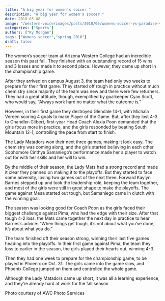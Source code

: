 ```yaml
---
title: "A big year for women's soccer "
description: "A big year for women's soccer "
date: 2018-05-08
image: "/western-voice/images/posts/2018/05/womens-soccer-vs-paradise-valleyweb.jpg"
categories: ["Sports"]
authors: ["Ky Morgan"]
tags: ["Womens soccer","spring 2018"]
draft: false
---
```

The women’s soccer team at Arizona Western College had an incredible season this past fall. They finished with an outstanding record of 15 wins and 3 losses and made it to second place. However, they came up short in the championship game.

After they arrived on campus August 3, the team had only two weeks to prepare for their first game. They started off rough in practice without much chemistry since majority of the team was new and there were few returners. They had a great attitude, though, exemplified by goalkeeper Cyan Scott, who would say, “Always work hard no matter what the outcome is.”

However, in their first game they destroyed Glendale 14-1, with Michala Vereen scoring 4 goals to make Player of the Game. But, after they lost 4-3 to Chandler-Gilbert, first-year Head Coach Alexia Poon demanded that the girls focus more in practice, and the girls responded by beating South Mountain 12-1, controlling the pace from start to finish.

The Lady Matadors won their next three games, making it look easy. The chemistry was coming along, and the girls started believing in each other. Sophomore Cinthya Samaniego’s performance made her a player to watch out for with her skills and her will to win.

By the middle of their season, the Lady Mats had a strong record and made it clear they planned on making it to the playoffs. But they started to face some adversity, losing two games out of the next three. Forward Kaylyn Barnes stepped up and took the leadership role, keeping the team together, and most of the girls were still in great shape to make the playoffs. The game against Mesa started out tough, but Samaniego came in clutch with the winning goal.

The season was looking good for Coach Poon as the girls faced their biggest challenge against Pima, who had the edge with their size. After that tough 4-2 loss, the Mats came together the next day in practice to hear Barnes’s advice: “When things get tough, it’s not about what you’ve done, it’s about what you do.”

The team finished off their season strong, winning their last five games heading into the playoffs. In their first game against Pima, the team they loss to earlier in the season, the girls played their hearts out, winning 4-3.

Then they had one week to prepare for the championship game, to be played in Phoenix on Oct. 31. The girls came into the game slow, and Phoenix College jumped on them and controlled the whole game.

Although the Lady Matadors came up short, it was all a learning experience, and they’re already hard at work for the fall season.

Photo courtesy of AWC Photo Services